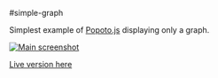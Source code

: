 #simple-graph

Simplest example of [Popoto.js](http://popotojs.com/) displaying only a graph.

[![Main screenshot](https://nhogs.github.io/popoto-examples/simple-graph/screen/main.png "Main screenshot")](https://nhogs.github.io/popoto-examples/simple-graph/index.html)

[Live version here](https://nhogs.github.io/popoto-examples/simple-graph/index.html)
